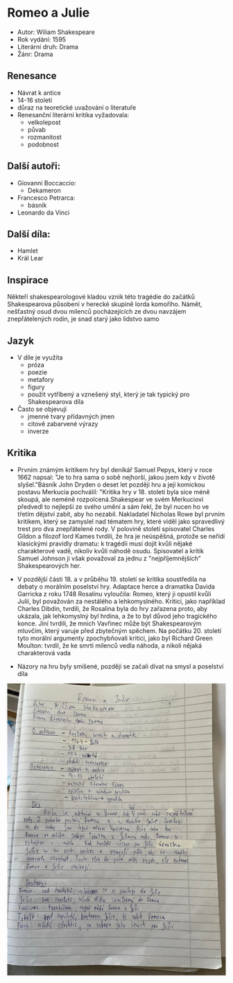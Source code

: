 # Romeo a Julie

- Autor: Wiliam Shakespeare
- Rok vydání: 1595
- Literární druh: Drama
- Žánr: Drama

## Renesance

- Návrat k antice
- 14-16 století
- důraz na teoretické uvažování o literatuře
- Renesanční literární kritika vyžadovala:
  - velkolepost
  - půvab
  - rozmanitost
  - podobnost

## Další autoři:

- Giovanni Boccaccio:
  - Dekameron
- Francesco Petrarca:
  - básník
- Leonardo da Vinci

## Další díla:

- Hamlet
- Král Lear

## Inspirace

Někteří shakespearologové kladou vznik této tragédie do začátků Shakespearova působení v herecké skupině lorda komořího. Námět, nešťastný osud dvou milenců pocházejících ze dvou navzájem znepřátelených rodin, je snad starý jako lidstvo samo

## Jazyk

- V díle je využita
  - próza
  - poezie
  - metafory
  - figury
  - použit vytříbený a vznešený styl, který je tak typický pro Shakespearova díla
- Často se objevují
  - jmenné tvary přídavných jmen
  - citově zabarvené výrazy
  - inverze



## Kritika

- Prvním známým kritikem hry byl deníkář Samuel Pepys, který v roce 1662 napsal: "Je to hra sama o sobě nejhorší, jakou jsem kdy v životě slyšel."Básník John Dryden o deset let později hru a její komickou postavu Merkucia pochválil: "Kritika hry v 18. století byla sice méně skoupá, ale neméně rozpolcená.Shakespear ve svém Merkuciovi předvedl to nejlepší ze svého umění a sám řekl, že byl nucen ho ve třetím dějství zabít, aby ho nezabil. Nakladatel Nicholas Rowe byl prvním kritikem, který se zamyslel nad tématem hry, které viděl jako spravedlivý trest pro dva znepřátelené rody. V polovině století spisovatel Charles Gildon a filozof lord Kames tvrdili, že hra je neúspěšná, protože se neřídí klasickými pravidly dramatu: k tragédii musí dojít kvůli nějaké charakterové vadě, nikoliv kvůli náhodě osudu. Spisovatel a kritik Samuel Johnson ji však považoval za jednu z "nejpříjemnějších" Shakespearových her.

- V pozdější části 18. a v průběhu 19. století se kritika soustředila na debaty o morálním poselství hry. Adaptace herce a dramatika Davida Garricka z roku 1748 Rosalinu vyloučila: Romeo, který ji opustil kvůli Julii, byl považován za nestálého a lehkomyslného. Kritici, jako například Charles Dibdin, tvrdili, že Rosalina byla do hry zařazena proto, aby ukázala, jak lehkomyslný byl hrdina, a že to byl důvod jeho tragického konce. Jiní tvrdili, že mnich Vavřinec může být Shakespearovým mluvčím, který varuje před zbytečným spěchem. Na počátku 20. století tyto morální argumenty zpochybňovali kritici, jako byl Richard Green Moulton: tvrdil, že ke smrti milenců vedla náhoda, a nikoli nějaká charakterová vada

- Názory na hru byly smíšené, později se začali dívat na smysl a poselství díla

![Image](../Images/RJ.jpg)
